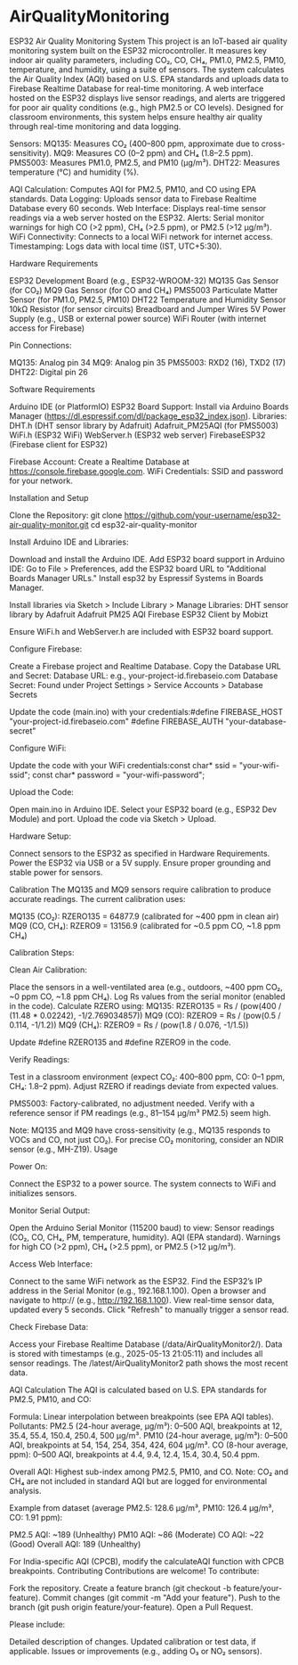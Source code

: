 # AirQualityMonitoring
ESP32 Air Quality Monitoring System
This project is an IoT-based air quality monitoring system built on the ESP32 microcontroller. It measures key indoor air quality parameters, including CO₂, CO, CH₄, PM1.0, PM2.5, PM10, temperature, and humidity, using a suite of sensors. The system calculates the Air Quality Index (AQI) based on U.S. EPA standards and uploads data to Firebase Realtime Database for real-time monitoring. A web interface hosted on the ESP32 displays live sensor readings, and alerts are triggered for poor air quality conditions (e.g., high PM2.5 or CO levels). Designed for classroom environments, this system helps ensure healthy air quality through real-time monitoring and data logging.

Sensors:
MQ135: Measures CO₂ (400–800 ppm, approximate due to cross-sensitivity).
MQ9: Measures CO (0–2 ppm) and CH₄ (1.8–2.5 ppm).
PMS5003: Measures PM1.0, PM2.5, and PM10 (µg/m³).
DHT22: Measures temperature (°C) and humidity (%).


AQI Calculation: Computes AQI for PM2.5, PM10, and CO using EPA standards.
Data Logging: Uploads sensor data to Firebase Realtime Database every 60 seconds.
Web Interface: Displays real-time sensor readings via a web server hosted on the ESP32.
Alerts: Serial monitor warnings for high CO (>2 ppm), CH₄ (>2.5 ppm), or PM2.5 (>12 µg/m³).
WiFi Connectivity: Connects to a local WiFi network for internet access.
Timestamping: Logs data with local time (IST, UTC+5:30).

Hardware Requirements

ESP32 Development Board (e.g., ESP32-WROOM-32)
MQ135 Gas Sensor (for CO₂)
MQ9 Gas Sensor (for CO and CH₄)
PMS5003 Particulate Matter Sensor (for PM1.0, PM2.5, PM10)
DHT22 Temperature and Humidity Sensor
10kΩ Resistor (for sensor circuits)
Breadboard and Jumper Wires
5V Power Supply (e.g., USB or external power source)
WiFi Router (with internet access for Firebase)

Pin Connections:

MQ135: Analog pin 34
MQ9: Analog pin 35
PMS5003: RXD2 (16), TXD2 (17)
DHT22: Digital pin 26

Software Requirements

Arduino IDE (or PlatformIO)
ESP32 Board Support: Install via Arduino Boards Manager (https://dl.espressif.com/dl/package_esp32_index.json).
Libraries:
DHT.h (DHT sensor library by Adafruit)
Adafruit_PM25AQI (for PMS5003)
WiFi.h (ESP32 WiFi)
WebServer.h (ESP32 web server)
FirebaseESP32 (Firebase client for ESP32)


Firebase Account: Create a Realtime Database at https://console.firebase.google.com.
WiFi Credentials: SSID and password for your network.

Installation and Setup

Clone the Repository:
git clone https://github.com/your-username/esp32-air-quality-monitor.git
cd esp32-air-quality-monitor


Install Arduino IDE and Libraries:

Download and install the Arduino IDE.
Add ESP32 board support in Arduino IDE:
Go to File > Preferences, add the ESP32 board URL to "Additional Boards Manager URLs."
Install esp32 by Espressif Systems in Boards Manager.


Install libraries via Sketch > Include Library > Manage Libraries:
DHT sensor library by Adafruit
Adafruit PM25 AQI
Firebase ESP32 Client by Mobizt


Ensure WiFi.h and WebServer.h are included with ESP32 board support.


Configure Firebase:

Create a Firebase project and Realtime Database.
Copy the Database URL and Secret:
Database URL: e.g., your-project-id.firebaseio.com
Database Secret: Found under Project Settings > Service Accounts > Database Secrets


Update the code (main.ino) with your credentials:#define FIREBASE_HOST "your-project-id.firebaseio.com"
#define FIREBASE_AUTH "your-database-secret"

Configure WiFi:

Update the code with your WiFi credentials:const char* ssid = "your-wifi-ssid";
const char* password = "your-wifi-password";

Upload the Code:

Open main.ino in Arduino IDE.
Select your ESP32 board (e.g., ESP32 Dev Module) and port.
Upload the code via Sketch > Upload.


Hardware Setup:

Connect sensors to the ESP32 as specified in Hardware Requirements.
Power the ESP32 via USB or a 5V supply.
Ensure proper grounding and stable power for sensors.



Calibration
The MQ135 and MQ9 sensors require calibration to produce accurate readings. The current calibration uses:

MQ135 (CO₂): RZERO135 = 64877.9 (calibrated for ~400 ppm in clean air)
MQ9 (CO, CH₄): RZERO9 = 13156.9 (calibrated for ~0.5 ppm CO, ~1.8 ppm CH₄)

Calibration Steps:

Clean Air Calibration:

Place the sensors in a well-ventilated area (e.g., outdoors, ~400 ppm CO₂, ~0 ppm CO, ~1.8 ppm CH₄).
Log Rs values from the serial monitor (enabled in the code).
Calculate RZERO using:
MQ135: RZERO135 = Rs / (pow(400 / (11.48 * 0.02242), -1/2.769034857))
MQ9 (CO): RZERO9 = Rs / (pow(0.5 / 0.114, -1/1.2))
MQ9 (CH₄): RZERO9 = Rs / (pow(1.8 / 0.076, -1/1.5))


Update #define RZERO135 and #define RZERO9 in the code.


Verify Readings:

Test in a classroom environment (expect CO₂: 400–800 ppm, CO: 0–1 ppm, CH₄: 1.8–2 ppm).
Adjust RZERO if readings deviate from expected values.


PMS5003: Factory-calibrated, no adjustment needed. Verify with a reference sensor if PM readings (e.g., 81–154 µg/m³ PM2.5) seem high.


Note: MQ135 and MQ9 have cross-sensitivity (e.g., MQ135 responds to VOCs and CO, not just CO₂). For precise CO₂ monitoring, consider an NDIR sensor (e.g., MH-Z19).
Usage

Power On:

Connect the ESP32 to a power source.
The system connects to WiFi and initializes sensors.


Monitor Serial Output:

Open the Arduino Serial Monitor (115200 baud) to view:
Sensor readings (CO₂, CO, CH₄, PM, temperature, humidity).
AQI (EPA standard).
Warnings for high CO (>2 ppm), CH₄ (>2.5 ppm), or PM2.5 (>12 µg/m³).


Access Web Interface:

Connect to the same WiFi network as the ESP32.
Find the ESP32’s IP address in the Serial Monitor (e.g., 192.168.1.100).
Open a browser and navigate to http://<ESP32-IP> (e.g., http://192.168.1.100).
View real-time sensor data, updated every 5 seconds.
Click "Refresh" to manually trigger a sensor read.


Check Firebase Data:

Access your Firebase Realtime Database (/data/AirQualityMonitor2/).
Data is stored with timestamps (e.g., 2025-05-13 21:05:11) and includes all sensor readings.
The /latest/AirQualityMonitor2 path shows the most recent data.



AQI Calculation
The AQI is calculated based on U.S. EPA standards for PM2.5, PM10, and CO:

Formula: Linear interpolation between breakpoints (see EPA AQI tables).
Pollutants:
PM2.5 (24-hour average, µg/m³): 0–500 AQI, breakpoints at 12, 35.4, 55.4, 150.4, 250.4, 500 µg/m³.
PM10 (24-hour average, µg/m³): 0–500 AQI, breakpoints at 54, 154, 254, 354, 424, 604 µg/m³.
CO (8-hour average, ppm): 0–500 AQI, breakpoints at 4.4, 9.4, 12.4, 15.4, 30.4, 50.4 ppm.


Overall AQI: Highest sub-index among PM2.5, PM10, and CO.
Note: CO₂ and CH₄ are not included in standard AQI but are logged for environmental analysis.

Example from dataset (average PM2.5: 128.6 µg/m³, PM10: 126.4 µg/m³, CO: 1.91 ppm):

PM2.5 AQI: ~189 (Unhealthy)
PM10 AQI: ~86 (Moderate)
CO AQI: ~22 (Good)
Overall AQI: 189 (Unhealthy)

For India-specific AQI (CPCB), modify the calculateAQI function with CPCB breakpoints.
Contributing
Contributions are welcome! To contribute:

Fork the repository.
Create a feature branch (git checkout -b feature/your-feature).
Commit changes (git commit -m "Add your feature").
Push to the branch (git push origin feature/your-feature).
Open a Pull Request.

Please include:

Detailed description of changes.
Updated calibration or test data, if applicable.
Issues or improvements (e.g., adding O₃ or NO₂ sensors).
